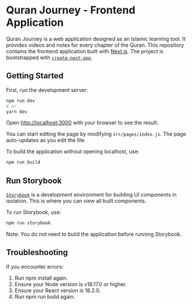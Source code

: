# Quran Journey - Frontend Application

Quran Journey is a web application designed as an Islamic learning tool. It provides videos and notes for every chapter of the Quran. This repository contains the frontend application built with [Next.js](https://nextjs.org/). The project is bootstrapped with [`create-next-app`](https://github.com/vercel/next.js/tree/canary/packages/create-next-app).

## Getting Started

First, run the development server:

```bash
npm run dev
# or
yarn dev
```

Open [http://localhost:3000](http://localhost:3000) with your browser to see the result.

You can start editing the page by modifying `src/pages/index.js`. The page auto-updates as you edit the file.

To build the application without opening localhost, use:

```bash
npm run build
```

## Run Storybook

[`Storybook`](https://storybook.js.org/docs/get-started/why-storybook) is a development environment for building UI components in isolation. This is where you can view all built components.

To run Storybook, use:

```bash
npm run storybook
```

Note: You do not need to build the application before running Storybook.

## Troubleshooting

If you encounter errors:

1. Run npm install again.
2. Ensure your Node version is v18.17.0 or higher.
3. Ensure your React version is 18.2.0.
4. Run npm run build again.
